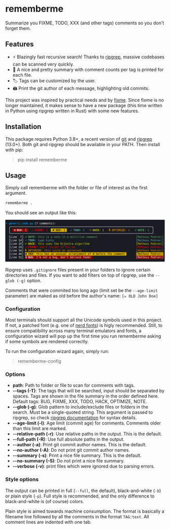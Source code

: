 # rememberme

Summarize you FIXME, TODO, XXX (and other tags) comments so you don't forget them.

## Features

- ⚡ Blazingly fast recursive search! Thanks to [ripgrep](https://github.com/BurntSushi/ripgrep), massive codebases can be scanned very quickly.
- 🌈 A nice and pretty summary with comment counts per tag is printed for each file.
- 🏷 Tags can be customized by the user.
- 🖨 Print the git author of each message, highlighting old commits.

This project was inspired by practical needs and by [fixme](https://github.com/JohnPostlethwait/fixme). Since fixme is no longer maintained, it makes sense to have a new package (this time written in Python using ripgrep written in Rust) with some new features.

## Installation

This package requires Python 3.8+, a recent version of [git](https://git-scm.com/) and [ripgrep](https://github.com/BurntSushi/ripgrep) (13.0+). Both git and ripgrep should be available in your PATH. Then install with pip:

> pip install rememberme


## Usage

Simply call rememberme with the folder or file of interest as the first argument.

```bash
rememberme .
```

You should see an output like this:

![Example output screenshot](./screenshots/example_output.png?raw=true)

Ripgrep uses ``.gitignore`` files present in your folders to ignore certain directories and files. If you want to add filters on top of ripgrep, use the ``--glob (-g)`` option.

Comments that were commited too long ago (limit set be the ``--age-limit`` parameter) are maked as old before the author's name: ``[☠ OLD John Doe]``


### Configuration

Most terminals should support all the Unicode symbols used in this project. If not, a patched font (e.g. one of [nerd fonts](https://www.nerdfonts.com/font-downloads)) is higly recommended. Still, to ensure compatibility across many terminal emulators and fonts, a configuration wizard will pop up the first time you run rememberme asking if some symbols are rendered correctly.

To run the configuration wizard again, simply run:

> rememberme-config


### Options

- **path**: Path to folder or file to scan for comments with tags.
- **--tags (-T)**: The tags that will be searched, input should be separated by spaces. Tags are shown in the file summary in the order defined here. Default tags: BUG, FIXME, XXX, TODO, HACK, OPTIMIZE, NOTE.
- **--glob (-g)**: Glob pattern to include/exclude files or folders in the search. Must be a single-quoted string. This argument is passed to ripgrep, so check [ripgrep documentation](https://github.com/BurntSushi/ripgrep/blob/master/GUIDE.md#manual-filtering-globs) for syntax details.
- **--age-limit (-l)**: Age limit (commit age) for comments. Comments older than this limit are marked.
- **--relative-path (-r)**: Use relative paths in the output. This is the default.
- **--full-path (-R)**: Use full absolute paths in the output.
- **--author (-a)**: Print git commit author names. This is the default.
- **--no-author (-A)**: Do not print git commit author names.
- **--summary (-s)**: Print a nice file summary. This is the default.
- **--no-summary (-S)**: Do not print a nice file summary.
- **--verbose (-v)**: print files which were ignored due to parsing errors.

### Style options

The output can be printed in full (``--full``, the default), black-and-white (``-b``) or plain style (``-p``). Full style is recommended, and the only difference to black-and-white is (of course) colors.

Plain style is aimed towards machine consumption. The format is basically a filename line followed by all the comments in the format ``TAG:text``. All comment lines are indented with one tab.
